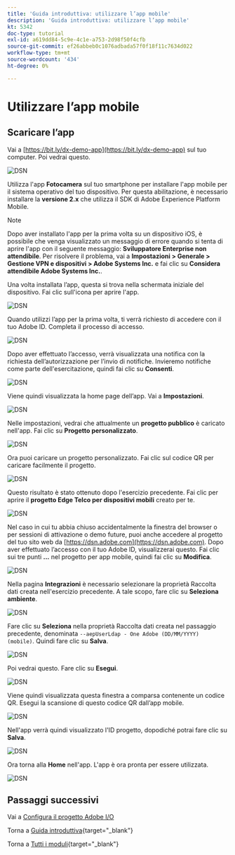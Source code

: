 ```yaml
---
title: 'Guida introduttiva: utilizzare l’app mobile'
description: 'Guida introduttiva: utilizzare l’app mobile'
kt: 5342
doc-type: tutorial
exl-id: a619dd84-5c9e-4c1e-a753-2d98f50f4cfb
source-git-commit: ef26abbeb0c1076adbada57f0f18f11c7634d022
workflow-type: tm+mt
source-wordcount: '434'
ht-degree: 0%

---
```


# Utilizzare l’app mobile

## Scaricare l’app

Vai a [https://bit.ly/dx-demo-app](https://bit.ly/dx-demo-app) sul tuo computer. Poi vedrai questo.

![DSN](./images/mobileapp.png)

Utilizza l&#39;app **Fotocamera** sul tuo smartphone per installare l&#39;app mobile per il sistema operativo del tuo dispositivo. Per questa abilitazione, è necessario installare la **versione 2.x** che utilizza il SDK di Adobe Experience Platform Mobile.

>[!NOTE]
>
>Dopo aver installato l&#39;app per la prima volta su un dispositivo iOS, è possibile che venga visualizzato un messaggio di errore quando si tenta di aprire l&#39;app con il seguente messaggio: **Sviluppatore Enterprise non attendibile**. Per risolvere il problema, vai a **Impostazioni > Generale > Gestione VPN e dispositivi > Adobe Systems Inc.** e fai clic su **Considera attendibile Adobe Systems Inc.**.

Una volta installata l’app, questa si trova nella schermata iniziale del dispositivo. Fai clic sull&#39;icona per aprire l&#39;app.

![DSN](./images/mobileappn1.png)

Quando utilizzi l’app per la prima volta, ti verrà richiesto di accedere con il tuo Adobe ID. Completa il processo di accesso.

![DSN](./images/mobileappn2.png)

Dopo aver effettuato l’accesso, verrà visualizzata una notifica con la richiesta dell’autorizzazione per l’invio di notifiche. Invieremo notifiche come parte dell&#39;esercitazione, quindi fai clic su **Consenti**.

![DSN](./images/mobileappn3.png)

Viene quindi visualizzata la home page dell’app. Vai a **Impostazioni**.

![DSN](./images/mobileappn4.png)

Nelle impostazioni, vedrai che attualmente un **progetto pubblico** è caricato nell&#39;app. Fai clic su **Progetto personalizzato**.

![DSN](./images/mobileappn5.png)

Ora puoi caricare un progetto personalizzato. Fai clic sul codice QR per caricare facilmente il progetto.

![DSN](./images/mobileappn6.png)

Questo risultato è stato ottenuto dopo l&#39;esercizio precedente. Fai clic per aprire il **progetto Edge Telco per dispositivi mobili** creato per te.

![DSN](./images/dsn5b.png)

Nel caso in cui tu abbia chiuso accidentalmente la finestra del browser o per sessioni di attivazione o demo future, puoi anche accedere al progetto del tuo sito web da [https://dsn.adobe.com](https://dsn.adobe.com). Dopo aver effettuato l’accesso con il tuo Adobe ID, visualizzerai questo. Fai clic sui tre punti **...** nel progetto per app mobile, quindi fai clic su **Modifica**.

![DSN](./images/web8a.png)

Nella pagina **Integrazioni** è necessario selezionare la proprietà Raccolta dati creata nell&#39;esercizio precedente. A tale scopo, fare clic su **Seleziona ambiente**.

![DSN](./images/web8aa.png)

Fare clic su **Seleziona** nella proprietà Raccolta dati creata nel passaggio precedente, denominata `--aepUserLdap - One Adobe (DD/MM/YYYY) (mobile)`. Quindi fare clic su **Salva**.

![DSN](./images/web8b.png)

Poi vedrai questo. Fare clic su **Esegui**.

![DSN](./images/web8bb.png)

Viene quindi visualizzata questa finestra a comparsa contenente un codice QR. Esegui la scansione di questo codice QR dall’app mobile.

![DSN](./images/web8c.png)

Nell&#39;app verrà quindi visualizzato l&#39;ID progetto, dopodiché potrai fare clic su **Salva**.

![DSN](./images/mobileappn7.png)

Ora torna alla **Home** nell&#39;app. L&#39;app è ora pronta per essere utilizzata.

![DSN](./images/mobileappn8.png)

## Passaggi successivi

Vai a [Configura il progetto Adobe I/O](./ex6.md)

Torna a [Guida introduttiva](./getting-started.md){target="_blank"}

Torna a [Tutti i moduli](./../../../overview.md){target="_blank"}
